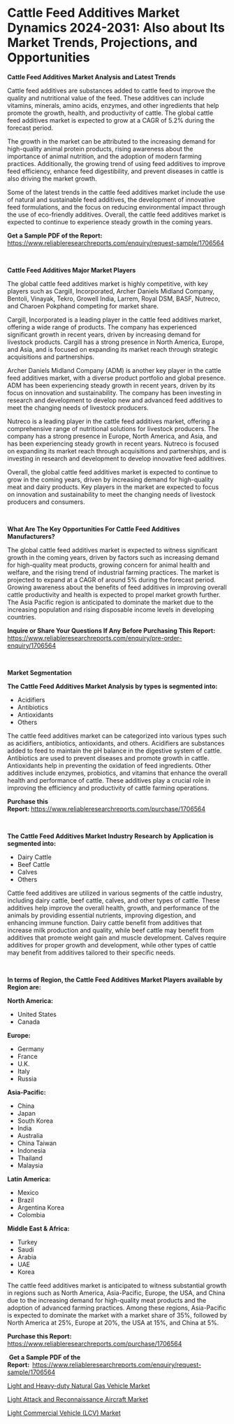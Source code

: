 <p><h1>Cattle Feed Additives Market Dynamics 2024-2031: Also about Its Market Trends, Projections, and Opportunities</h1></p><p><strong>Cattle Feed Additives Market Analysis and Latest Trends</strong></p>
<p><p>Cattle feed additives are substances added to cattle feed to improve the quality and nutritional value of the feed. These additives can include vitamins, minerals, amino acids, enzymes, and other ingredients that help promote the growth, health, and productivity of cattle. The global cattle feed additives market is expected to grow at a CAGR of 5.2% during the forecast period. </p><p>The growth in the market can be attributed to the increasing demand for high-quality animal protein products, rising awareness about the importance of animal nutrition, and the adoption of modern farming practices. Additionally, the growing trend of using feed additives to improve feed efficiency, enhance feed digestibility, and prevent diseases in cattle is also driving the market growth.</p><p>Some of the latest trends in the cattle feed additives market include the use of natural and sustainable feed additives, the development of innovative feed formulations, and the focus on reducing environmental impact through the use of eco-friendly additives. Overall, the cattle feed additives market is expected to continue to experience steady growth in the coming years.</p></p>
<p><strong>Get a Sample PDF of the Report:&nbsp;</strong> <a href="https://www.reliableresearchreports.com/enquiry/request-sample/1706564">https://www.reliableresearchreports.com/enquiry/request-sample/1706564</a></p>
<p>&nbsp;</p>
<p><strong>Cattle Feed Additives Major Market Players</strong></p>
<p><p>The global cattle feed additives market is highly competitive, with key players such as Cargill, Incorporated, Archer Daniels Midland Company, Bentoli, Vinayak, Tekro, Growell India, Larrem, Royal DSM, BASF, Nutreco, and Charoen Pokphand competing for market share. </p><p>Cargill, Incorporated is a leading player in the cattle feed additives market, offering a wide range of products. The company has experienced significant growth in recent years, driven by increasing demand for livestock products. Cargill has a strong presence in North America, Europe, and Asia, and is focused on expanding its market reach through strategic acquisitions and partnerships.</p><p>Archer Daniels Midland Company (ADM) is another key player in the cattle feed additives market, with a diverse product portfolio and global presence. ADM has been experiencing steady growth in recent years, driven by its focus on innovation and sustainability. The company has been investing in research and development to develop new and advanced feed additives to meet the changing needs of livestock producers.</p><p>Nutreco is a leading player in the cattle feed additives market, offering a comprehensive range of nutritional solutions for livestock producers. The company has a strong presence in Europe, North America, and Asia, and has been experiencing steady growth in recent years. Nutreco is focused on expanding its market reach through acquisitions and partnerships, and is investing in research and development to develop innovative feed additives.</p><p>Overall, the global cattle feed additives market is expected to continue to grow in the coming years, driven by increasing demand for high-quality meat and dairy products. Key players in the market are expected to focus on innovation and sustainability to meet the changing needs of livestock producers and consumers.</p></p>
<p>&nbsp;</p>
<p><strong>What Are The Key Opportunities For Cattle Feed Additives Manufacturers?</strong></p>
<p><p>The global cattle feed additives market is expected to witness significant growth in the coming years, driven by factors such as increasing demand for high-quality meat products, growing concern for animal health and welfare, and the rising trend of industrial farming practices. The market is projected to expand at a CAGR of around 5% during the forecast period. Growing awareness about the benefits of feed additives in improving overall cattle productivity and health is expected to propel market growth further. The Asia Pacific region is anticipated to dominate the market due to the increasing population and rising disposable income levels in developing countries.</p></p>
<p><strong>Inquire or Share Your Questions If Any Before Purchasing This Report:</strong> <a href="https://www.reliableresearchreports.com/enquiry/pre-order-enquiry/1706564">https://www.reliableresearchreports.com/enquiry/pre-order-enquiry/1706564</a></p>
<p>&nbsp;</p>
<p><strong>Market Segmentation</strong></p>
<p><strong>The Cattle Feed Additives Market Analysis by types is segmented into:</strong></p>
<p><ul><li>Acidifiers</li><li>Antibiotics</li><li>Antioxidants</li><li>Others</li></ul></p>
<p><p>The cattle feed additives market can be categorized into various types such as acidifiers, antibiotics, antioxidants, and others. Acidifiers are substances added to feed to maintain the pH balance in the digestive system of cattle. Antibiotics are used to prevent diseases and promote growth in cattle. Antioxidants help in preventing the oxidation of feed ingredients. Other additives include enzymes, probiotics, and vitamins that enhance the overall health and performance of cattle. These additives play a crucial role in improving the efficiency and productivity of cattle farming operations.</p></p>
<p><strong>Purchase this Report:&nbsp;</strong><a href="https://www.reliableresearchreports.com/purchase/1706564">https://www.reliableresearchreports.com/purchase/1706564</a></p>
<p>&nbsp;</p>
<p><strong>The Cattle Feed Additives Market Industry Research by Application is segmented into:</strong></p>
<p><ul><li>Dairy Cattle</li><li>Beef Cattle</li><li>Calves</li><li>Others</li></ul></p>
<p><p>Cattle feed additives are utilized in various segments of the cattle industry, including dairy cattle, beef cattle, calves, and other types of cattle. These additives help improve the overall health, growth, and performance of the animals by providing essential nutrients, improving digestion, and enhancing immune function. Dairy cattle benefit from additives that increase milk production and quality, while beef cattle may benefit from additives that promote weight gain and muscle development. Calves require additives for proper growth and development, while other types of cattle may benefit from additives tailored to their specific needs.</p></p>
<p>&nbsp;</p>
<p><strong>In terms of Region, the Cattle Feed Additives Market Players available by Region are:</strong></p>
<p>
    <p> <strong> North America: </strong>
        <ul>
            <li>United States</li>
            <li>Canada</li>
        </ul>
        </p> 
    <p> <strong> Europe: </strong>
        <ul>
            <li>Germany</li>
            <li>France</li>
            <li>U.K.</li>
            <li>Italy</li>
            <li>Russia</li>
        </ul>
        </p> 
    <p> <strong> Asia-Pacific: </strong>
        <ul>
            <li>China</li>
            <li>Japan</li>
            <li>South Korea</li>
            <li>India</li>
            <li>Australia</li>
            <li>China Taiwan</li>
            <li>Indonesia</li>
            <li>Thailand</li>
            <li>Malaysia</li>
        </ul>
        </p> 
    <p> <strong> Latin America: </strong>
        <ul>
            <li>Mexico</li>
            <li>Brazil</li>
            <li>Argentina Korea</li>
            <li>Colombia</li>
        </ul>
        </p> 
    <p> <strong> Middle East & Africa: </strong>
        <ul>
            <li>Turkey</li>
            <li>Saudi</li>
            <li>Arabia</li>
            <li>UAE</li>
            <li>Korea</li>
        </ul>
    </p>
    </p>
<p><p>The cattle feed additives market is anticipated to witness substantial growth in regions such as North America, Asia-Pacific, Europe, the USA, and China due to the increasing demand for high-quality meat products and the adoption of advanced farming practices. Among these regions, Asia-Pacific is expected to dominate the market with a market share of 35%, followed by North America at 25%, Europe at 20%, the USA at 15%, and China at 5%.</p></p>
<p><strong>Purchase this Report: </strong><a href="https://www.reliableresearchreports.com/purchase/1706564">https://www.reliableresearchreports.com/purchase/1706564</a></p>
<p>&nbsp;<strong>Get a Sample PDF of the Report:&nbsp;&nbsp;</strong><a href="https://www.reliableresearchreports.com/enquiry/request-sample/1706564">https://www.reliableresearchreports.com/enquiry/request-sample/1706564</a></p>
<p><strong></strong></p>
<p><p><a href="https://view.publitas.com/reportprime-1/light-and-heavy-duty-natural-gas-vehicle-market-size-furnishes-valuable-information-encompassing-market-share-market-trends-and-projections-spanning-from-2024-to-2031/">Light and Heavy-duty Natural Gas Vehicle Market</a></p><p><a href="https://view.publitas.com/reportprime-1/light-attack-and-reconnaissance-aircraft-market-size-evaluating-its-market-trends-growth-and-projections-2024-2031/">Light Attack and Reconnaissance Aircraft Market</a></p><p><a href="https://view.publitas.com/reportprime-1/light-commercial-vehicle-lcv-market-size-global-industry-overview-market-segmentation-and-forecast-2024-to-2031/">Light Commercial Vehicle (LCV) Market</a></p></p>